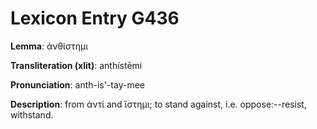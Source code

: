 # Lexicon Entry G436

**Lemma**: ἀνθίστημι

**Transliteration (xlit)**: anthístēmi

**Pronunciation**: anth-is'-tay-mee

**Description**:
from ἀντί and ἵστημι; to stand against, i.e. oppose:--resist, withstand.
